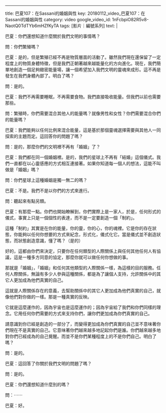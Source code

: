 ---
title: 巴夏107：在Sassani的婚姻與性
key: 20180112_video_巴夏107：在Sassani的婚姻與性
category: video
google_video_id: 1nFcbpiO82R5v8-NaotQ0TdTYb6mHZfKyTA
tags: [影片｜編號系列]
text: |

巴夏：你們還想知道什麼關於我們文明的事情嗎？

問：你們繁殖嗎？

巴夏：是的，但是繁殖已經不再是物質層面的活動了。雖然我們現在還保留了一定程度上的物質身體特徵，但是我們正朝著越來越能量化的方向進化。現在，我們簡單地創造一個足夠緻密能量場，讓一個希望加入我們文明的靈魂來成形。這不再是發生在我們身體內部了。明白了嗎？

問：是的。

巴夏：我們不再需要睡眠，不再需要食物。我們直接吸收能量。但我們以前也需要那些。

問：繁殖時，你們需要混合其他人的能量嗎？就像男性和女性？你們需要混合你們的能量嗎？

巴夏：我們能夠以任何比例來混合能量，這是基於那個靈魂選擇需要與其他人一同探索的主題而定。這回答你的問題了嗎？

問：是的，那麼你們的文明裡不再有「婚姻」了？

巴夏：我們都在同一個婚姻裡。是的，我們的星球上不再有「結婚」這個儀式。我們一直都在以心靈感應的方式相互連接著。如果你知道每一個人的想法，這能不叫做是「婚姻」嗎？

問：你們星球上這種婚姻是獨一無二的嗎？

巴夏：不是。我們不是以你們的方式來進行。

問：聽起來有點另類。

巴夏：有那麼一點。你們也開始瞭解到，你們實際上是一家人，於是，任何形式的儀式，事實上只是一個個性的表達，而不是一定要創造一個「制約」。

這種「制約」其實是在你的能量，你的靈，你的心，你的魂裡。它是你的存在狀態，你能夠以任何你想要的方式來紀念，形式化，儀式化它。當是儀式並不創造狀態，而狀態創造意識，懂了嗎？（是的）

好的，這都由你們來決定，只要你在任何類型的人際關係上與任何其他任何人有協議，這是一種多方同意的協定，那麼你就可以做任何你想做的事。

那就是「婚姻」，「婚姻」和任何其他類型的人際關係一樣，為這樣的目的服務。任何人際關係，無論有多少人參與這種關係，都是為了讓個人支持，允許關係中的其它人更加成為他們真實的自己。

這就是人際關係存在的意義，去幫助關係中的其它人更加成為他們真實的自己，就像他們對你做的一樣。那是一種真實的反映。

它就是這麼運作的，因為宇宙也是這麼運作的；因為宇宙給了我們和你們同樣的理念。它用任何你們需要的方式來支持你們，讓你們更加成為你們真實的自己。

請意識到你已經是創造的一部分了，而變得更加成為你們真實的自己並不意味著你們現在不是真實的自己。它意味著你們越來越多地記起你們是誰。你們越來越多地對你們已經成為的自己覺醒。而並不是你們某種程度上的不是你們自己。明白了嗎？

問：是的。

巴夏：這回答了你關於我們文明的問題了嗎？

問：是的。

巴夏：你們還想知道什麼別的嗎？

問：⋯⋯

巴夏：好。
